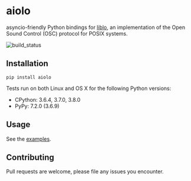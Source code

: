 # aiolo
asyncio-friendly Python bindings for [liblo](http://liblo.sourceforge.net/), an implementation of the Open Sound Control (OSC) protocol for POSIX systems.

![build_status](https://travis-ci.org/elijahr/aiolo.svg?branch=master)

## Installation

```shell
pip install aiolo
```

Tests run on both Linux and OS X for the following Python versions:
* CPython: 3.6.4, 3.7.0, 3.8.0
* PyPy: 7.2.0 (3.6.9)

## Usage

See the [examples](https://github.com/elijahr/aiolo/blob/master/examples).

## Contributing

Pull requests are welcome, please file any issues you encounter.